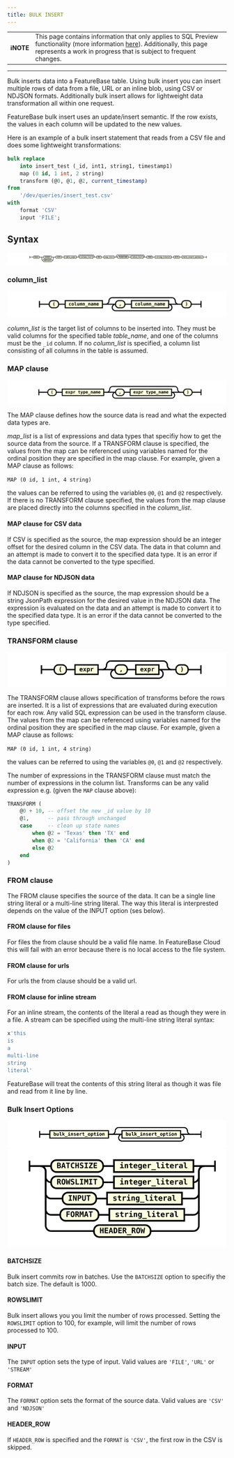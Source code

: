 ```yaml
---
title: BULK INSERT
---
```


| | |
|-|-|
| **ℹ️NOTE** | This page contains information that only applies to SQL Preview functionality (more information [here](/sql-preview/sql-preview)). Additionally, this page represents a work in progress that is subject to frequent changes. |

---

Bulk inserts data into a FeatureBase table. Using bulk insert you can insert multiple rows of data from a file, URL or an inline blob, using CSV or NDJSON formats. Additionally bulk insert allows for lightweight data transformation all within one request.

FeatureBase bulk insert uses an update/insert semantic. If the row exists, the values in each column will be updated to the new values.

Here is an example of a bulk insert statement that reads from a CSV file and does some lightweight transformations:

```sql
bulk replace
    into insert_test (_id, int1, string1, timestamp1) 
    map (0 id, 1 int, 2 string)
    transform (@0, @1, @2, current_timestamp) 
from 
    '/dev/queries/insert_test.csv' 
with
    format 'CSV'
    input 'FILE';
```

## Syntax

![expr](/img/sql/bulk_insert_stmt.svg)

### column_list

![expr](/img/sql/column_list.svg)

_column_list_ is the target list of columns to be inserted into. They must be valid columns for the specified table _table_name_, and one of the columns must be the `_id` column. If no _column_list_ is specified, a column list consisting of all columns in the table is assumed.

### MAP clause

![expr](/img/sql/map_list.svg)

The MAP clause defines how the source data is read and what the expected data types are.

_map_list_ is a list of expressions and data types that specifiy how to get the source data from the source. If a TRANSFORM clause is specified, the values from the map can be referenced using variables named for the ordinal position they are specified in the map clause. For example, given a MAP clause as follows:

`MAP (0 id, 1 int, 4 string)`

the values can be referred to using the variables `@0`, `@1` and `@2` respectively. If there is no TRANSFORM clause specified, the values from the map clause are placed directly into the columns specified in the _column_list_.


#### MAP clause for CSV data

If CSV is specified as the source, the map expression should be an integer offset for the desired column in the CSV data. The data in that column and an attempt is made to convert it to the specified data type. It is an error if the data cannot be converted to the type specified.

#### MAP clause for NDJSON data

If NDJSON is specified as the source, the map expression should be a string JsonPath expression for the desired value in the NDJSON data. The expression is evaluated on the data and an attempt is made to convert it to the specified data type. It is an error if the data cannot be converted to the type specified.

### TRANSFORM clause

![expr](/img/sql/value_list.svg)

The TRANSFORM clause allows specification of transforms before the rows are inserted. It is a list of expressions that are evaluated during execution for each row. Any valid SQL expression can be used in the transform clause. The values from the map can be referenced using variables named for the ordinal position they are specified in the map clause. For example, given a MAP clause as follows:

`MAP (0 id, 1 int, 4 string)`

the values can be referred to using the variables `@0`, `@1` and `@2` respectively.

The number of expressions in the TRANSFORM clause must match the number of expressions in the column list. Transforms can be any valid expression e.g. (given the `MAP` clause above):

```sql
TRANSFORM (
    @0 + 10, -- offset the new _id value by 10
    @1,      -- pass through unchanged
    case     -- clean up state names
        when @2 = 'Texas' then 'TX' end
        when @2 = 'California' then 'CA' end
        else @2
    end
)
```


### FROM clause

The FROM clause specifies the source of the data. It can be a single line string literal or a multi-line string literal. The way this literal is interprested depends on the value of the INPUT option (ses below).

#### FROM clause for files

For files the from clause should be a valid file name. In FeatureBase Cloud this will fail with an error because there is no local access to the file system.

#### FROM clause for urls

For urls the from clause should be a valid url.

#### FROM clause for inline stream

For an inline stream, the contents of the literal a read as though they were in a file. A stream can be specified using the multi-line string literal syntax:

```sql
x'this
is
a
multi-line
string
literal'
```

FeatureBase will treat the contents of this string literal as though it was file and read from it line by line.


### Bulk Insert Options

![expr](/img/sql/bulk_insert_options.svg)
![expr](/img/sql/bulk_insert_option.svg)

#### BATCHSIZE

Bulk insert commits row in batches. Use the `BATCHSIZE` option to specifiy the batch size. The default is 1000.

#### ROWSLIMIT

Bulk insert allows you you limit the number of rows processed. Setting the `ROWSLIMIT` option to 100, for example, will limit the number of rows processed to 100.

#### INPUT

The `INPUT` option sets the type of input. Valid values are `'FILE'`, `'URL'` or `'STREAM'`

#### FORMAT

The `FORMAT` option sets the format of the source data. Valid values are `'CSV'` and `'NDJSON'`

#### HEADER_ROW

If `HEADER_ROW` is specified and the `FORMAT` is `'CSV'`, the first row in the CSV is skipped.
